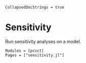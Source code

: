 ```@meta
CollapsedDocStrings = true
```

# Sensitivity

Run sensitivity analyses on a model.

```@autodocs
Modules = [pcvct]
Pages = ["sensitivity.jl"]
```